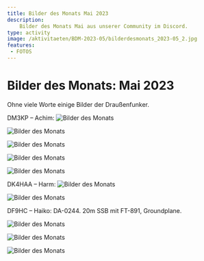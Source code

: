 ```yaml
---
title: Bilder des Monats Mai 2023
description: 
    Bilder des Monats Mai aus unserer Community im Discord.
type: activity
image: /aktivitaeten/BDM-2023-05/bilderdesmonats_2023-05_2.jpg
features:
 - FOTOS
---
```


# Bilder des Monats: Mai 2023

Ohne viele Worte einige Bilder der Draußenfunker.

DM3KP – Achim:
![Bilder des Monats](/aktivitaeten/BDM-2023-05/bilderdesmonats_2023-05_01.jpg)

![Bilder des Monats](/aktivitaeten/BDM-2023-05/bilderdesmonats_2023-05_02.jpg)

![Bilder des Monats](/aktivitaeten/BDM-2023-05/bilderdesmonats_2023-05_03.jpg)

![Bilder des Monats](/aktivitaeten/BDM-2023-05/bilderdesmonats_2023-05_04.jpg)

![Bilder des Monats](/aktivitaeten/BDM-2023-05/bilderdesmonats_2023-05_05.jpg)

DK4HAA – Harm:
![Bilder des Monats](/aktivitaeten/BDM-2023-05/bilderdesmonats_2023-05_06.jpg)

![Bilder des Monats](/aktivitaeten/BDM-2023-05/bilderdesmonats_2023-05_07.jpg)

DF9HC – Haiko: DA-0244. 20m SSB mit FT-891, Groundplane.

![Bilder des Monats](/aktivitaeten/BDM-2023-05/bilderdesmonats_2023-05_08.jpg)

![Bilder des Monats](/aktivitaeten/BDM-2023-05/bilderdesmonats_2023-05_09.jpg)

![Bilder des Monats](/aktivitaeten/BDM-2023-05/bilderdesmonats_2023-05_10.jpg)

